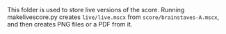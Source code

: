 This folder is used to store live versions of the score. Running makelivescore.py creates `live/live.mscx` from `score/brainstaves-A.mscx`, and then creates PNG files or a PDF from it.